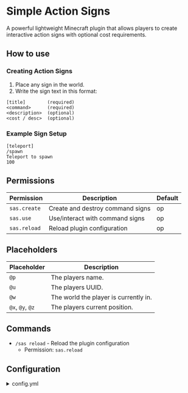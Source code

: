 # Simple Action Signs
A powerful lightweight Minecraft plugin that allows players to create interactive action signs with optional cost requirements.

## How to use
### Creating Action Signs
1. Place any sign in the world.
2. Write the sign text in this format:
```
[title]        (required)
<command>      (required)
<description>  (optional)
<cost / desc>  (optional)
```

### Example Sign Setup
```
[teleport]
/spawn
Teleport to spawn
100
```

## Permissions
| Permission     | Description                        | Default |
|----------------|------------------------------------|---------|
| `sas.create`   | Create and destroy command signs   | op      |
| `sas.use`      | Use/interact with command signs    | op      |
| `sas.reload`   | Reload plugin configuration        | op      |

## Placeholders
| Placeholder      | Description                           |
|------------------|---------------------------------------|
| `@p`             | The players name.                     |
| `@u`             | The players UUID.                     |
| `@w`             | The world the player is currently in. |
| `@x`, `@y`, `@z` | The players current position.         |

## Commands
- `/sas reload` - Reload the plugin configuration
    - Permission: `sas.reload`

## Configuration
<details>
  <summary>config.yml</summary>

  ```yml
# Currency symbol to display before costs on signs.
currency-prefix: "&a$"

# Command to execute when charging players for sign usage.
# Placeholders: <player> = player name, <cost> = amount to charge.
cost-command: "eco take <player> <cost>"

# Plugin messages.
messages:
  action-create: "&aAction sign successfully created!"
  action-delete: "&cAction sign successfully removed!"
  sneak-required: "&cYou need to sneak to do this."
  permission-use: "&cYou do not have permission to do this."
  ```

</details>